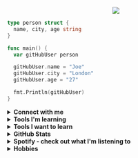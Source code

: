 <p align="center">
  <img src="https://capsule-render.vercel.app/api?type=venom&height=150&color=gradient&text=Hello%20👋&fontColor=FAF9F6"/>
</p>

```go
type person struct {
  name, city, age string
}

func main() {
  var gitHubUser person

  gitHubUser.name = "Joe"
  gitHubUser.city = "London"
  gitHubUser.age = "27"

  fmt.Println(gitHubUser)
}
```

<details>
<br>
<summary><b>Connect with me</b></summary>

I'm not on any social media but feel free to connect with me on LinkedIn! <br>

<a href="https://www.linkedin.com/in/joe-yelland/" target="_blank">
<img src="https://cdn.jsdelivr.net/gh/devicons/devicon@latest/icons/linkedin/linkedin-original.svg" height="64" width="64" />
         
</a>

</details>

<details>

<summary><b>Tools I'm learning</b></summary>

##### Languages

<img src="https://cdn.jsdelivr.net/gh/devicons/devicon@latest/icons/go/go-original-wordmark.svg" height="64" width="64" />

<img src="https://cdn.jsdelivr.net/gh/devicons/devicon@latest/icons/java/java-original.svg" height="64" width="64" />

<img src="https://cdn.jsdelivr.net/gh/devicons/devicon@latest/icons/python/python-original.svg" height="64" width="64" />
      

##### Databases

<img src="https://cdn.jsdelivr.net/gh/devicons/devicon@latest/icons/postgresql/postgresql-plain-wordmark.svg" height="64" width="64" />

<img src="https://cdn.jsdelivr.net/gh/devicons/devicon@latest/icons/mariadb/mariadb-original-wordmark.svg" height="64" width="64" />

##### Cloud

<img src="https://cdn.jsdelivr.net/gh/devicons/devicon@latest/icons/azure/azure-original.svg" height="64" width="64" />

<img src="https://cdn.jsdelivr.net/gh/devicons/devicon@latest/icons/googlecloud/googlecloud-original.svg" height="64" width="64" />
          
          

##### Other

<img src="https://cdn.jsdelivr.net/gh/devicons/devicon@latest/icons/vscode/vscode-original.svg" height="64" width="64" />

<img src="https://cdn.jsdelivr.net/gh/devicons/devicon@latest/icons/azuredevops/azuredevops-original.svg" height="64" width="64" />
          
          
</details>

<details>

<summary><b>Tools I want to learn</b></summary>

<img src="https://cdn.jsdelivr.net/gh/devicons/devicon@latest/icons/graphql/graphql-plain-wordmark.svg" height="64" width="64" />

<img src="https://cdn.jsdelivr.net/gh/devicons/devicon@latest/icons/amazonwebservices/amazonwebservices-plain-wordmark.svg" height="64" width="64" />

</details>


<details>
<br>
<summary><b>GitHub Stats</b></summary>

I'm still fairly new to uploading my work to GitHub, but there will be much more to come! 

![Visits Badge](https://badges.pufler.dev/visits/joeyell/joeyell)

<p><a href="https://github.com/anuraghazra/github-readme-stats" target="_blank" justify="center">
<img align="center" src="https://github-readme-stats.vercel.app/api?username=JoeYell&show_icons=true&hide=[%22issues%22]"/></a>
</p>

</details>

<details>
<br>
<summary><b>Spotify - check out what I'm listening to</b></summary>


<a href="https://open.spotify.com/user/wp14oj2igr9y23a5k6omapk53?si=954cb73f0fd44098"><img src="https://img.shields.io/badge/Spotify-1ED760?&style=for-the-badge&logo=spotify&logoColor=white"/></a>

[![spotify-github-profile](https://spotify-github-profile.vercel.app/api/view?uid=wp14oj2igr9y23a5k6omapk53&cover_image=false&theme=default&show_offline=false&background_color=121212&interchange=true)](https://spotify-github-profile.vercel.app/api/view?uid=wp14oj2igr9y23a5k6omapk53&redirect=true)

</details>

<details>
<br>
<summary><b>Hobbies</b></summary>

<img src="https://upload.wikimedia.org/wikipedia/commons/3/3f/Magicthegathering-logo.svg" height="32" style="margin-right: 20px;"/>

<img src="https://upload.wikimedia.org/wikipedia/en/3/37/WH40K_logo_2020.png" height="32" style="margin-right: 20px;"/>

<img src="https://cdn-icons-png.flaticon.com/512/1974/1974052.png" height="54" style="margin-right: 20px;"/>

<img src="https://cdn-icons-png.flaticon.com/512/6170/6170601.png" height="54" style="margin-right: 20px;"/>




</details>
